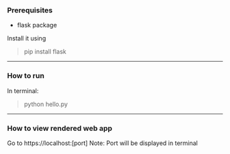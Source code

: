 ### Prerequisites

- flask package

Install it using
> pip install flask

-----
### How to run

In terminal:
> python hello.py

-------------
### How to view rendered web app

Go to https://localhost:[port]
Note: Port will be displayed in terminal
